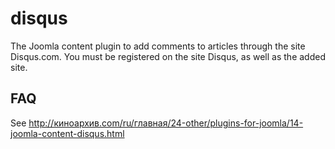 disqus
======

The Joomla content plugin to add comments to articles through the site Disqus.com. You must be registered on the site Disqus, as well as the added site.

## FAQ

See http://киноархив.com/ru/главная/24-other/plugins-for-joomla/14-joomla-content-disqus.html
